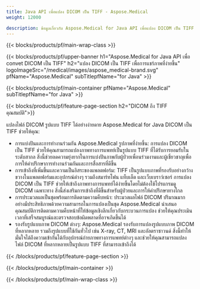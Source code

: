 ```yaml
---
title: Java API เพื่อแปลง DICOM เป็น TIFF - Aspose.Medical
weight: 12000

description: ข้อมูลเกี่ยวกับ Aspose.Medical for Java API เพื่อแปลง DICOM เป็น TIFF
---
```


{{< blocks/products/pf/main-wrap-class >}}

{{< blocks/products/pf/upper-banner h1="Aspose.Medical for Java API เพื่อ convet DICOM เป็น TIFF" h2="แปลง DICOM เป็น TIFF เพื่อการแชร์ภาพที่ง่ายขึ้น" logoImageSrc="/medical/images/aspose_medical-brand.svg" pfName="Aspose.Medical" subTitlepfName="for Java" >}}

{{< blocks/products/pf/main-container pfName="Aspose.Medical" subTitlepfName="for Java" >}}

{{< blocks/products/pf/feature-page-section h2="DICOM ถึง TIFF คุณสมบัติ">}}

<p>แปลงไฟล์ DICOM รูปแบบ TIFF ได้อย่างง่ายดาย Aspose.Medical for Java DICOM เป็น TIFF ช่วยให้คุณ:</p>

<ul>
<li>การแบ่งปันและการทํางานร่วมกัน Aspose.Medical รูปภาพที่ง่ายขึ้น: การแปลง DICOM เป็น TIFF ช่วยให้คุณสามารถแปลงภาพทางการแพทย์เป็นรูปแบบ TIFF ที่ได้รับการยอมรับในระดับสากล สิ่งนี้ช่วยลดความยุ่งยากในการแบ่งปันภาพกับผู้ป่วยเพื่อนร่วมงานและผู้เชี่ยวชาญเพื่อการให้คําปรึกษาการทํางานร่วมกันและการสื่อสารที่ดีขึ้น</li>
<li>การเข้าถึงที่เพิ่มขึ้นและความเป็นอิสระของแพลตฟอร์ม: TIFF เป็นรูปแบบภาพที่รองรับอย่างกว้างขวางในแพลตฟอร์มและอุปกรณ์ต่างๆ รวมถึงสมาร์ทโฟน แท็บเล็ต และเว็บเบราว์เซอร์ การแปลง DICOM เป็น TIFF ช่วยให้เข้าถึงภาพทางการแพทย์ได้ง่ายขึ้นโดยไม่ต้องใช้โปรแกรมดู DICOM เฉพาะทาง สิ่งนี้ส่งเสริมการเข้าถึงที่ดีขึ้นสําหรับผู้ป่วยและการให้คําปรึกษาทางไกล</li>
<li>การประมวลผลเป็นชุดพร้อมการติดตามความคืบหน้า: ประมวลผลไฟล์ DICOM ปริมาณมากอย่างมีประสิทธิภาพด้วยความสามารถในการแปลงเป็นชุด Aspose.Medical นําเสนอคุณสมบัติการติดตามความคืบหน้าที่ให้ข้อมูลเชิงลึกเกี่ยวกับกระบวนการแปลง ช่วยให้คุณประเมินเวลาที่เสร็จสมบูรณ์และตรวจสอบข้อผิดพลาดที่อาจเกิดขึ้นได้</li>
<li>รองรับรูปแบบภาพ DICOM ต่างๆ: Aspose.Medical รองรับการแปลงรูปแบบภาพ DICOM ที่หลากหลาย รวมถึงรูปแบบที่ใช้กันทั่วไป เช่น X-ray, CT, MRI และอัลตราซาวนด์ สิ่งนี้ทําให้มั่นใจได้ถึงความเข้ากันได้กับอุปกรณ์ถ่ายภาพทางการแพทย์ต่างๆ และช่วยให้คุณสามารถแปลงไฟล์ DICOM ที่หลากหลายเป็นรูปแบบ TIFF ที่สามารถเข้าถึงได้</li>
</ul>

{{< /blocks/products/pf/feature-page-section >}}

{{< /blocks/products/pf/main-container >}}

{{< /blocks/products/pf/main-wrap-class >}}